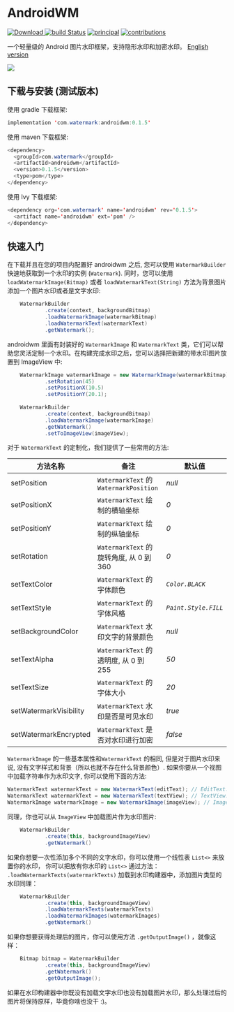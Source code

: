 # AndroidWM 
 [ ![Download](https://api.bintray.com/packages/galaxyrockets/AndroidWM/androidwm/images/download.svg) ](https://bintray.com/galaxyrockets/AndroidWM/androidwm/_latestVersion) [![build Status](https://travis-ci.org/GalaxyRockets/AndroidWM.svg?branch=master)](https://travis-ci.org/GalaxyRockets/AndroidWM) [![principal](https://img.shields.io/badge/principal-huangyz0918-yellow.svg)](https://github.com/huangyz0918) [![contributions](https://img.shields.io/badge/contributions-welcome-green.svg)](https://github.com/GalaxyRockets/AndroidWM)

一个轻量级的 Android 图片水印框架，支持隐形水印和加密水印。 [English version](./README.md)

![](https://i.loli.net/2018/09/01/5b8aa948a8935.png)

## 下载与安装 (测试版本)

使用 gradle 下载框架:

```java
implementation 'com.watermark:androidwm:0.1.5'
```

使用 maven 下载框架:

```java
<dependency>
  <groupId>com.watermark</groupId>
  <artifactId>androidwm</artifactId>
  <version>0.1.5</version>
  <type>pom</type>
</dependency>
```

使用 lvy 下载框架:

```java
<dependency org='com.watermark' name='androidwm' rev='0.1.5'>
  <artifact name='androidwm' ext='pom' />
</dependency>
```

## 快速入门
在下载并且在您的项目内配置好 androidwm 之后, 您可以使用 `WatermarkBuilder` 快速地获取到一个水印的实例 (`Watermark`).
同时，您可以使用 `loadWatermarkImage(Bitmap)` 或者 `loadWatermarkText(String)` 方法为背景图片添加一个图片水印或者是文字水印:

```java
    WatermarkBuilder
            .create(context, backgroundBitmap)
            .loadWatermarkImage(watermarkBitmap)
            .loadWatermarkText(watermarkText)
            .getWatermark();
```

androidwm 里面有封装好的 `WatermarkImage` 和 `WatermarkText` 类，它们可以帮助您灵活定制一个水印。在构建完成水印之后，您可以选择把新建的带水印图片放置到 ImageView 中:

```java
    WatermarkImage watermarkImage = new WatermarkImage(watermarkBitmap)
            .setRotation(45)
            .setPositionX(10.5)
            .setPositionY(20.1);
            
    WatermarkBuilder
            .create(context, backgroundBitmap)
            .loadWatermarkImage(watermarkImage)
            .getWatermark()
            .setToImageView(imageView);
```

对于 `WatermarkText` 的定制化，我们提供了一些常用的方法:


|   __方法名称__  | __备注__ | __默认值__ |
| ------------- | ------------- | ------------- |
| setPosition  |    `WatermarkText` 的 `WatermarkPosition` | _null_ |
| setPositionX  |  `WatermarkText` 绘制的横轴坐标  | _0_  |
| setPositionY  |  `WatermarkText` 绘制的纵轴坐标 | _0_ |
| setRotation  |  `WatermarkText` 的旋转角度, 从 0 到 360 | _0_  |
| setTextColor   |   `WatermarkText` 的字体颜色 | _`Color.BLACK`_  |
| setTextStyle    |   `WatermarkText` 的字体风格 | _`Paint.Style.FILL`_  |
| setBackgroundColor   |  `WatermarkText` 水印文字的背景颜色 | _null_  |
| setTextAlpha   |   `WatermarkText` 的透明度, 从 0 到 255 | _50_  |
| setTextSize  |  `WatermarkText` 的字体大小 | _20_   |
| setWatermarkVisibility  |  `WatermarkText` 水印是否是可见水印 | _true_   |
| setWatermarkEncrypted  | `WatermarkText` 是否对水印进行加密| _false_   |

`WatermarkImage` 的一些基本属性和`WatermarkText` 的相同, 但是对于图片水印来说, 没有文字样式和背景（所以也就不存在什么背景颜色）. 如果你要从一个视图中加载字符串作为水印文字, 你可以使用下面的方法:

```java
WatermarkText watermarkText = new WatermarkText(editText); // EditText.
WatermarkText watermarkText = new WatermarkText(textView); // TextView.
WatermarkImage watermarkImage = new WatermarkImage(imageView); // ImageView.
```
同理，你也可以从 `ImageView` 中加载图片作为水印图片:

```java
    WatermarkBuilder
            .create(this, backgroundImageView)
            .getWatermark()

```

如果你想要一次性添加多个不同的文字水印，你可以使用一个线性表 `List<>` 来放置你的水印， 你可以把放有你水印的 `List<>` 通过方法： ` .loadWatermarkTexts(watermarkTexts)` 加载到水印构建器中，添加图片类型的水印同理：

```java
    WatermarkBuilder
            .create(this, backgroundImageView)
            .loadWatermarkTexts(watermarkTexts)
            .loadWatermarkImages(watermarkImages)
            .getWatermark()
```

如果你想要获得处理后的图片，你可以使用方法 `.getOutputImage()` ，就像这样：

```java
    Bitmap bitmap = WatermarkBuilder
            .create(this, backgroundImageView)
            .getWatermark()
            .getOutputImage();

```

如果在水印构建器中你既没有加载文字水印也没有加载图片水印，那么处理过后的图片将保持原样，毕竟你啥也没干 :)。

